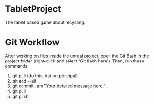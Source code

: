 # TabletProject
The tablet based game about recycling.

# Git Workflow
After working on files inside the unreal project, open the Git Bash in the project folder (right-click and select 'Git Bash here').
Then, run these commands:
1. git pull (do this first on principal)
2. git add --all
3. git commit -am "Your detailed message here."
4. git pull
5. git push
